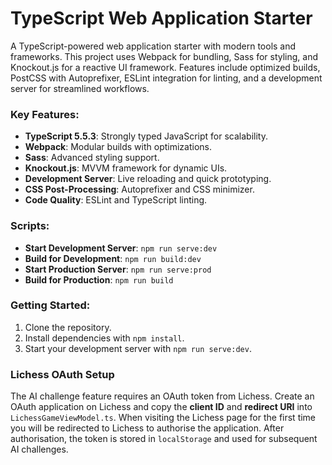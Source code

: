# TypeScript Web Application Starter
A TypeScript-powered web application starter with modern tools and frameworks. This project uses Webpack for bundling, Sass for styling, and Knockout.js for a reactive UI framework. Features include optimized builds, PostCSS with Autoprefixer, ESLint integration for linting, and a development server for streamlined workflows.
### Key Features:
- **TypeScript 5.5.3**: Strongly typed JavaScript for scalability.
- **Webpack**: Modular builds with optimizations.
- **Sass**: Advanced styling support.
- **Knockout.js**: MVVM framework for dynamic UIs.
- **Development Server**: Live reloading and quick prototyping.
- **CSS Post-Processing**: Autoprefixer and CSS minimizer.
- **Code Quality**: ESLint and TypeScript linting.

### Scripts:
- **Start Development Server**: `npm run serve:dev`
- **Build for Development**: `npm run build:dev`
- **Start Production Server**: `npm run serve:prod`
- **Build for Production**: `npm run build`

[//]: # (- **Deploy to GitHub Pages**: `npm run deploy`)

### Getting Started:
1. Clone the repository.
2. Install dependencies with `npm install`.
3. Start your development server with `npm run serve:dev`.

### Lichess OAuth Setup

The AI challenge feature requires an OAuth token from Lichess. Create an OAuth
application on Lichess and copy the **client ID** and **redirect URI** into
`LichessGameViewModel.ts`. When visiting the Lichess page for the first time you
will be redirected to Lichess to authorise the application. After authorisation,
the token is stored in `localStorage` and used for subsequent AI challenges.
